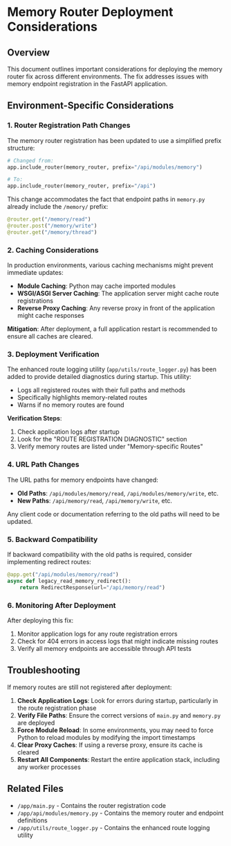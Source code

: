 # Memory Router Deployment Considerations

## Overview

This document outlines important considerations for deploying the memory router fix across different environments. The fix addresses issues with memory endpoint registration in the FastAPI application.

## Environment-Specific Considerations

### 1. Router Registration Path Changes

The memory router registration has been updated to use a simplified prefix structure:

```python
# Changed from:
app.include_router(memory_router, prefix="/api/modules/memory")

# To:
app.include_router(memory_router, prefix="/api")
```

This change accommodates the fact that endpoint paths in `memory.py` already include the `/memory/` prefix:

```python
@router.get("/memory/read")
@router.post("/memory/write")
@router.get("/memory/thread")
```

### 2. Caching Considerations

In production environments, various caching mechanisms might prevent immediate updates:

- **Module Caching**: Python may cache imported modules
- **WSGI/ASGI Server Caching**: The application server might cache route registrations
- **Reverse Proxy Caching**: Any reverse proxy in front of the application might cache responses

**Mitigation**: After deployment, a full application restart is recommended to ensure all caches are cleared.

### 3. Deployment Verification

The enhanced route logging utility (`app/utils/route_logger.py`) has been added to provide detailed diagnostics during startup. This utility:

- Logs all registered routes with their full paths and methods
- Specifically highlights memory-related routes
- Warns if no memory routes are found

**Verification Steps**:

1. Check application logs after startup
2. Look for the "ROUTE REGISTRATION DIAGNOSTIC" section
3. Verify memory routes are listed under "Memory-specific Routes"

### 4. URL Path Changes

The URL paths for memory endpoints have changed:

- **Old Paths**: `/api/modules/memory/read`, `/api/modules/memory/write`, etc.
- **New Paths**: `/api/memory/read`, `/api/memory/write`, etc.

Any client code or documentation referring to the old paths will need to be updated.

### 5. Backward Compatibility

If backward compatibility with the old paths is required, consider implementing redirect routes:

```python
@app.get("/api/modules/memory/read")
async def legacy_read_memory_redirect():
    return RedirectResponse(url="/api/memory/read")
```

### 6. Monitoring After Deployment

After deploying this fix:

1. Monitor application logs for any route registration errors
2. Check for 404 errors in access logs that might indicate missing routes
3. Verify all memory endpoints are accessible through API tests

## Troubleshooting

If memory routes are still not registered after deployment:

1. **Check Application Logs**: Look for errors during startup, particularly in the route registration phase
2. **Verify File Paths**: Ensure the correct versions of `main.py` and `memory.py` are deployed
3. **Force Module Reload**: In some environments, you may need to force Python to reload modules by modifying the import timestamps
4. **Clear Proxy Caches**: If using a reverse proxy, ensure its cache is cleared
5. **Restart All Components**: Restart the entire application stack, including any worker processes

## Related Files

- `/app/main.py` - Contains the router registration code
- `/app/api/modules/memory.py` - Contains the memory router and endpoint definitions
- `/app/utils/route_logger.py` - Contains the enhanced route logging utility
